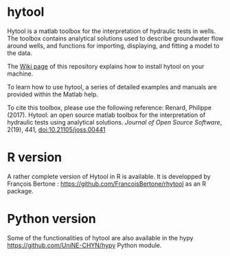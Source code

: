 # hytool
Hytool is a matlab toolbox for the interpretation of hydraulic tests in wells. The toolbox contains analytical solutions used to describe groundwater flow around wells, and functions for importing, displaying, and fitting a model to the data. 

The [Wiki page](https://github.com/UniNE-CHYN/hytool/wiki)  of this repository explains how to install hytool on your machine.

To learn how to use hytool, a series of detailed examples and manuals are provided within the Matlab help. 

To cite this toolbox, please use the following reference: Renard, Philippe (2017). Hytool: an open source matlab toolbox for the interpretation of hydraulic tests using analytical solutions. _Journal of Open Source Software_, 2(19), 441, [doi:10.21105/joss.00441](http://joss.theoj.org/papers/10.21105/joss.00441)


# R version

A rather complete version of Hytool in R is available. It is developped by François Bertone : https://github.com/FrancoisBertone/rhytool as an R package.


# Python version

Some of the functionalities of hytool are also available in the hypy https://github.com/UniNE-CHYN/hypy  Python module.

